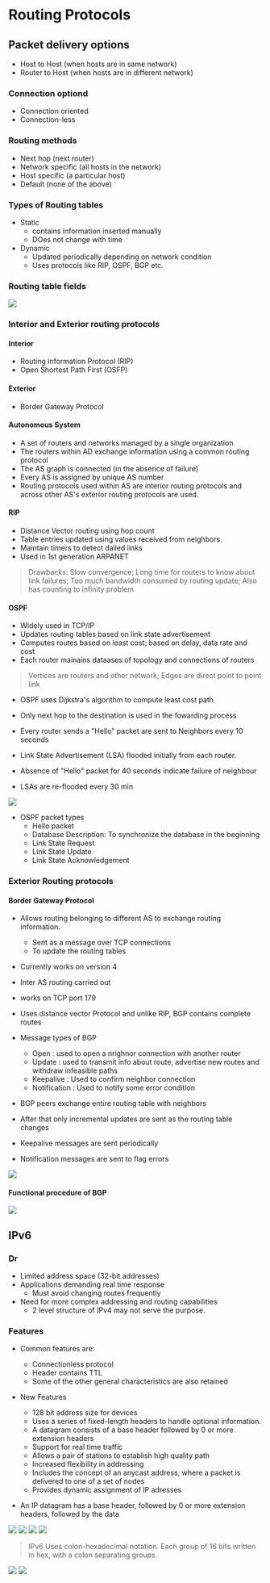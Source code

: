 # Routing Protocols

## Packet delivery options

* Host to Host (when hosts are in same network)
* Router to Host (when hosts are in different network)

### Connection optiond
* Connection oriented
* Connection-less

### Routing methods
* Next hop (next router)
* Network specific (all hosts in the network)
* Host specific (a particular host)
* Default (none of the above)

### Types of Routing tables

* Static 
    * contains information inserted manually
    * DOes not change with time
* Dynamic
    * Updated periodically depending on network condition
    * Uses protocols like RIP, OSPF, BGP etc.

### Routing table fields
<img src = "RT-fields.png">

### Interior and Exterior routing protocols

#### Interior
* Routing information Protocol (RIP)
* Open Shortest Path First (OSFP)

#### Exterior 
* Border Gateway Protocol

#### Autonomous System
* A set of routers and networks managed by a single organization
* The routers within AD exchange information using a common routing protocol
* The AS graph is connected (in the absence of failure)
* Every AS is assigned by unique AS number
* Routing protocols used within AS are interior routing protocols and across other AS's exterior routing protocols are used.

#### RIP
* Distance Vector routing using hop count
* Table entries updated using values received from neighbors.
* Maintain timers to detect dailed links
* Used in 1st generation ARPANET

>Drawbacks: Slow convergence; Long time for routers to know about link failures; Too much bandwidth consumed by routing update; Also has counting to infinity problem

#### OSPF
* Widely used in TCP/IP
* Updates routing tables based on link state advertisement
* Computes routes based on least cost; based on delay, data rate and cost
* Each router mainains dataases of topology and connections of routers

>Vertices are routers and other network; Edges are direct point to point link
* OSPF uses Dijkstra's algorithm to compute least cost path
* Only next hop to the destination is used in the fowarding process

* Every router sends a "Hello" packet are sent to Neighbors every 10 seconds
* Link State Advertisement (LSA) flooded initially from each router.
* Absence of "Hello" packet for 40 seconds indicate failure of neighbour
* LSAs are re-flooded every 30 min

<img src = "ospf_header.png">

* OSPF packet types
    * Hello packet
    * Database Description: To synchronize the database in the beginning
    * Link State Request
    * Link State Update
    * Link State Acknowledgement

### Exterior Routing protocols

#### Border Gateway Protocol

* Allows routing belonging to different AS to exchange routing information.
    * Sent as a message over TCP connections
    * To update the routing tables

* Currently works on version 4
* Inter AS routing carried out
* works on TCP port 179
* Uses distance vector Protocol and unlike RIP, BGP contains complete routes

* Message types of BGP
    * Open : used to open a nrighnor connection with another router
    * Update : used to transmit info about route, advertise new routes and withdraw infeasible paths
    * Keepalive : Used to confirm neighbor connection
    * Notification : Used to notify some error condition

* BGP peers exchange entire routing table with neighbors
* After that only incremental updates are sent as the routing table changes
* Keepalive messages are sent periodically
* Notification messages are sent to flag errors

<img src = "bgp_error.png">

#### Functional procedure of BGP
<img src = "bgp_procedure.png">

## IPv6

### Dr

* Limited address space (32-bit addresses)
* Applications demanding real time response
    * Must avoid changing routes frequently
* Need for more complex addressing and routing capabilities
    * 2 level structure of IPv4 may not serve the purpose.

### Features

* Common features are: 
    * Connectionless protocol
    * Header contains TTL
    * Some of the other general characteristics are also retained

* New Features
    * 128 bit address size for devices
    * Uses a series of fixed-length headers to handle optional information.
    * A datagram consists of a base header followed by 0 or more extension headers
    * Support for real time traffic
    * Allows a pair of stations to establish high quality path
    * Increased flexibility in addressing
    * Includes the concept of an anycast address, where a packet is delivered to one of a set of nodes
    * Provides dynamic assignment of IP adresses

* An IP datagram has a base header, followed by 0 or more extension headers, followed by the data

<img src = "base_header.png">

<img src = "h_fields.png">

<img src = "ex_h.png">

<img src = "v6_addr.png">

>IPv6 Uses colon-hexadecimal notation. Each group of 16 bits written in hex, with a colon separating groups.

<img src = "ex_ipv6">

<img src = "aggr.png">

